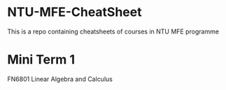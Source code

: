 # NTU-MFE-CheatSheet
This is a repo containing cheatsheets of courses in NTU MFE programme

# Mini Term 1

FN6801 Linear Algebra and Calculus 